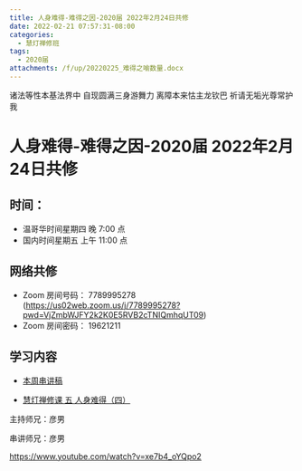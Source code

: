 ```yaml
---
title: 人身难得-难得之因-2020届 2022年2月24日共修
date: 2022-02-21 07:57:31-08:00
categories:
  - 慧灯禅修班
tags:
  - 2020届
attachments: /f/up/20220225_难得之喻数量.docx
---
```

诸法等性本基法界中 自现圆满三身游舞力 
离障本来怙主龙钦巴 祈请无垢光尊常护我

# 人身难得-难得之因-2020届 2022年2月24日共修

## 时间：

* 温哥华时间星期四 晚 7:00 点
* 国内时间星期五 上午 11:00 点

## 网络共修

* Zoom 房间号码： 7789995278 (<https://us02web.zoom.us/j/7789995278?pwd=VjZmbWJFY2k2K0E5RVB2cTNIQmhqUT09>)
* Zoom 房间密码： 19621211

## 学习内容

* [本周串讲稿](https://s3.ca-central-1.wasabisys.com/hddata/f.huidengchanxiu.net/hdv/f/up/20220225_难得之喻数量.docx)

* [慧灯禅修课 五 人身难得（四）](https://www.youtube.com/watch?v=3N2nzOrR5vs&list=PLQU9iXcMduTfoo8rKZhj69k-OOas8C1Of&index=6&ab_channel=%E6%85%A7%E7%81%AF%E4%B9%8B%E5%85%89%E7%BD%91%E7%AB%99) 

主持师兄：彦男

串讲师兄：彦男

<https://www.youtube.com/watch?v=xe7b4_oYQpo2>